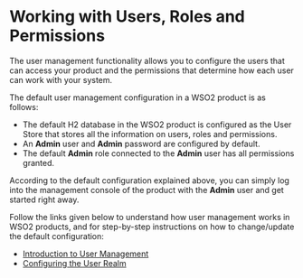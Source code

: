# Working with Users, Roles and Permissions

The user management functionality allows you to configure the users that
can access your product and the permissions that determine how each user
can work with your system.

The default user management configuration in a WSO2 product is as
follows:

-   The default H2 database in the WSO2 product is configured as the
    User Store that stores all the information on users, roles and
    permissions.
-   An **Admin** user and **Admin** password are configured by default.
-   The default **Admin** role connected to the **Admin** user has all
    permissions granted.

According to the default configuration explained above, you can simply
log into the management console of the product with the **Admin** user
and get started right away.

Follow the links given below to understand how user management works in
WSO2 products, and for step-by-step instructions on how to change/update
the default configuration:

-   [Introduction to User Management](../../administer/introduction-to-user-management)
-   [Configuring the User Realm](../../administer/configuring-the-user-realm)
